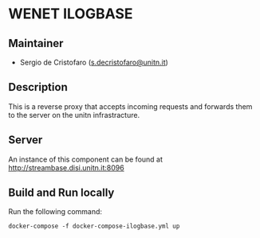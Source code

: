 # WENET ILOGBASE

## Maintainer

- Sergio de Cristofaro (s.decristofaro@unitn.it)

## Description

This is a reverse proxy that accepts incoming requests and forwards them to the server on the unitn infrastracture.

## Server

An instance of this component can be found at http://streambase.disi.unitn.it:8096

## Build and Run locally

Run the following command:

```
docker-compose -f docker-compose-ilogbase.yml up
```
